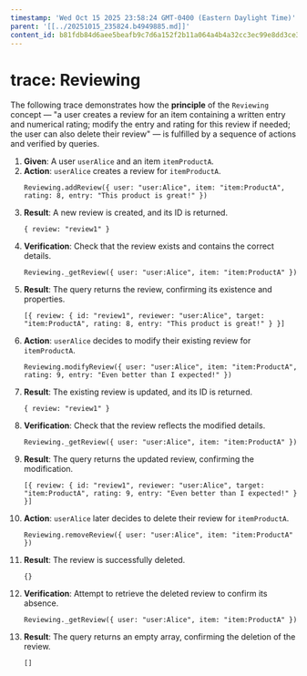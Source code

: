 ```yaml
---
timestamp: 'Wed Oct 15 2025 23:58:24 GMT-0400 (Eastern Daylight Time)'
parent: '[[../20251015_235824.b4949885.md]]'
content_id: b81fdb84d6aee5beafb9c7d6a152f2b11a064a4b4a32cc3ec99e8dd3ce31abe8
---
```


# trace: Reviewing

The following trace demonstrates how the **principle** of the `Reviewing` concept — "a user creates a review for an item containing a written entry and numerical rating; modify the entry and rating for this review if needed; the user can also delete their review" — is fulfilled by a sequence of actions and verified by queries.

1. **Given**: A user `userAlice` and an item `itemProductA`.
2. **Action**: `userAlice` creates a review for `itemProductA`.
   ```
   Reviewing.addReview({ user: "user:Alice", item: "item:ProductA", rating: 8, entry: "This product is great!" })
   ```
3. **Result**: A new review is created, and its ID is returned.
   ```
   { review: "review1" }
   ```
4. **Verification**: Check that the review exists and contains the correct details.
   ```
   Reviewing._getReview({ user: "user:Alice", item: "item:ProductA" })
   ```
5. **Result**: The query returns the review, confirming its existence and properties.
   ```
   [{ review: { id: "review1", reviewer: "user:Alice", target: "item:ProductA", rating: 8, entry: "This product is great!" } }]
   ```
6. **Action**: `userAlice` decides to modify their existing review for `itemProductA`.
   ```
   Reviewing.modifyReview({ user: "user:Alice", item: "item:ProductA", rating: 9, entry: "Even better than I expected!" })
   ```
7. **Result**: The existing review is updated, and its ID is returned.
   ```
   { review: "review1" }
   ```
8. **Verification**: Check that the review reflects the modified details.
   ```
   Reviewing._getReview({ user: "user:Alice", item: "item:ProductA" })
   ```
9. **Result**: The query returns the updated review, confirming the modification.
   ```
   [{ review: { id: "review1", reviewer: "user:Alice", target: "item:ProductA", rating: 9, entry: "Even better than I expected!" } }]
   ```
10. **Action**: `userAlice` later decides to delete their review for `itemProductA`.
    ```
    Reviewing.removeReview({ user: "user:Alice", item: "item:ProductA" })
    ```
11. **Result**: The review is successfully deleted.
    ```
    {}
    ```
12. **Verification**: Attempt to retrieve the deleted review to confirm its absence.
    ```
    Reviewing._getReview({ user: "user:Alice", item: "item:ProductA" })
    ```
13. **Result**: The query returns an empty array, confirming the deletion of the review.
    ```
    []
    ```
